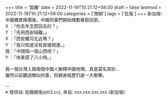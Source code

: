 +++
title = '距離'
date = 2022-11-19T10:21:12+08:00
draft = false
lastmod = 2022-11-19T10:21:12+08:00
categories = ['閒聊']
tags = ['批兔']
+++
新加坡-中國機票降價後，中國同事們開始規劃春節回家。<br>
X ：「你去年怎麼回去的？」<br>
Y ：「先飛西安隔離。」<br>
X ：「西安離河北近嗎？」<br>
Y ：「我只知道沒有直接相連。」<br>
我：「中間隔一個山西吧？」<br>
Y ：「快車搭了八小時。」<br>
<br>
我一個台灣人跟兩個中國人解釋中國地理，真是莫名其妙…<br>
雖然以前聽過類似的事，但親身經歷仍是一大衝擊。<br>
<br>
--<br>
※ 發信站: 批踢踢兔(ptt2.cc), 來自: xxx.xxx.xxx.xxx (新加坡)<br>
